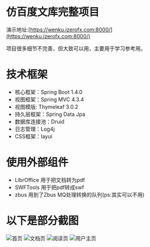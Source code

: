 # 仿百度文库完整项目

演示地址:[https://wenku.izerofx.com:8000/](https://wenku.izerofx.com:8000/)

项目很多细节不完善，但大致可以用，主要用于学习参考用。

# 技术框架
* 核心框架：Spring Boot 1.4.0
* 视图框架：Spring MVC 4.3.4
* 视图模版: Thymeleaf 3.0.2
* 持久层框架：Spring Data Jpa
* 数据库连接池：Druid 
* 日志管理：Log4j
* CSS框架：layui

# 使用外部组件
* LibrOffice 用于把文档转为pdf
* SWFTools 用于把pdf转成swf
* zbus 用到了Zbus MQ处理转换的队列(ps:其实可以不用)

# 以下是部分截图
![首页](http://git.oschina.net/uploads/images/2016/1116/162935_e8226545_1198.png "首页")
![文档页](http://git.oschina.net/uploads/images/2016/1116/162953_22323def_1198.png "文档页")
![阅读页](http://git.oschina.net/uploads/images/2016/1116/163011_725be631_1198.png "阅读页")
![用户主页](http://git.oschina.net/uploads/images/2016/1116/163030_7f6f9915_1198.png "用户主页")
